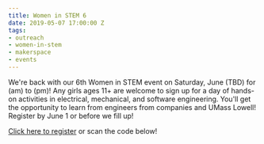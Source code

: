 ```yaml
---
title: Women in STEM 6
date: 2019-05-07 17:00:00 Z
tags:
- outreach
- women-in-stem
- makerspace
- events
---
```


We're back with our 6th Women in STEM event on Saturday, June (TBD) for (am) to (pm)! Any girls ages 11+ are welcome to sign up for a day of hands-on activities in electrical, mechanical, and software engineering. You'll get the opportunity to learn from engineers from companies and UMass Lowell! Register by June 1 or before we fill up!

[Click here to register](https://docs.google.com/forms/d/1nFz--pnSOxbuCLWFT2WQXR0woQ8k7T_Rjkh7tjKGWYQ/edit) or scan the code below!

